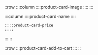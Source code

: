 ::row
:::column
::::product-card-image
::::
:::

:::column
::::product-card-name
::::

    ::::product-card-price
    ::::

:::
::

::row
:::product-card-add-to-cart
:::
::
